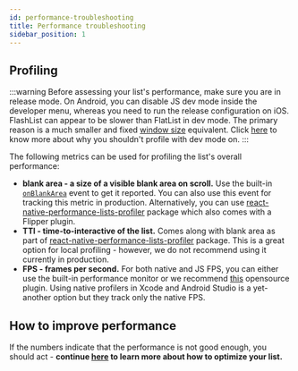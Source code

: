 ```yaml
---
id: performance-troubleshooting
title: Performance troubleshooting
sidebar_position: 1
---
```


## Profiling

:::warning
Before assessing your list's performance, make sure you are in release mode. On Android, you can disable JS dev mode inside the developer menu, whereas you need to run the release configuration on iOS.
FlashList can appear to be slower than FlatList in dev mode. The primary reason is a much smaller and fixed [window size](https://reactnative.dev/docs/virtualizedlist#windowsize) equivalent. Click [here](https://reactnative.dev/docs/performance#running-in-development-mode-devtrue) to know more about why you shouldn't profile with dev mode on.
:::

The following metrics can be used for profiling the list's overall performance:

- **blank area - a size of a visible blank area on scroll.** Use the built-in [`onBlankArea`](usage.md#onblankarea) event to get it reported. You can also use this event for tracking this metric in production. Alternatively, you can use [react-native-performance-lists-profiler](https://shopify.github.io/react-native-performance/docs/guides/react-native-performance-lists-profiler/) package which also comes with a Flipper plugin.
- **TTI - time-to-interactive of the list.** Comes along with blank area as part of [react-native-performance-lists-profiler](https://shopify.github.io/react-native-performance/docs/guides/react-native-performance-lists-profiler/) package. This is a great option for local profiling - however, we do not recommend using it currently in production.
- **FPS - frames per second.** For both native and JS FPS, you can either use the built-in performance monitor or we recommend [this](https://github.com/bamlab/react-native-performance) opensource plugin. Using native profilers in Xcode and Android Studio is a yet-another option but they track only the native FPS.

## How to improve performance

If the numbers indicate that the performance is not good enough, you should act - **continue [here](performant-components.md) to learn more about how to optimize your list.**
